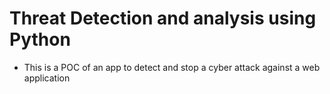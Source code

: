 # Threat Detection and analysis using Python

- This is a POC of an app to detect and stop a cyber attack against a web application

